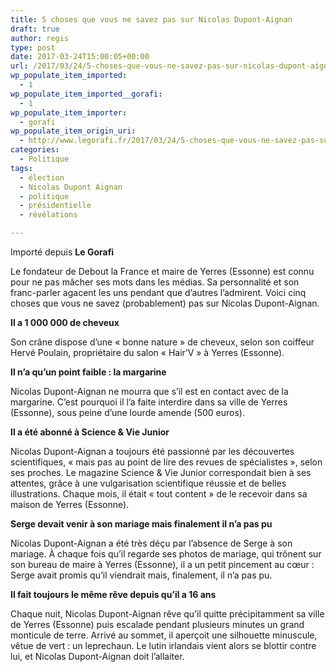 ```yaml
---
title: 5 choses que vous ne savez pas sur Nicolas Dupont-Aignan
draft: true
author: regis
type: post
date: 2017-03-24T15:00:05+00:00
url: /2017/03/24/5-choses-que-vous-ne-savez-pas-sur-nicolas-dupont-aignan/
wp_populate_item_imported:
  - 1
wp_populate_item_imported__gorafi:
  - 1
wp_populate_item_importer:
  - gorafi
wp_populate_item_origin_uri:
  - http://www.legorafi.fr/2017/03/24/5-choses-que-vous-ne-savez-pas-sur-nicolas-dupont-aignan/
categories:
  - Politique
tags:
  - élection
  - Nicolas Dupont Aignan
  - politique
  - présidentielle
  - révélations

---
```

Importé depuis **Le Gorafi** 

Le fondateur de Debout la France et maire de Yerres (Essonne) est connu pour ne pas mâcher ses mots dans les médias. Sa personnalité et son franc-parler agacent les uns pendant que d’autres l’admirent. Voici cinq choses que vous ne savez (probablement) pas sur Nicolas Dupont-Aignan.

**Il a 1 000 000 de cheveux**
  
Son crâne dispose d’une « bonne nature » de cheveux, selon son coiffeur Hervé Poulain, propriétaire du salon « Hair’V » à Yerres (Essonne).

**Il n’a qu’un point faible : la margarine**
  
Nicolas Dupont-Aignan ne mourra que s’il est en contact avec de la margarine. C’est pourquoi il l’a faite interdire dans sa ville de Yerres (Essonne), sous peine d’une lourde amende (500 euros).

**Il a été abonné à Science & Vie Junior**
  
Nicolas Dupont-Aignan a toujours été passionné par les découvertes scientifiques, « mais pas au point de lire des revues de spécialistes », selon ses proches. Le magazine Science & Vie Junior correspondait bien à ses attentes, grâce à une vulgarisation scientifique réussie et de belles illustrations. Chaque mois, il était « tout content » de le recevoir dans sa maison de Yerres (Essonne).

**Serge devait venir à son mariage mais finalement il n’a pas pu**
  
Nicolas Dupont-Aignan a été très déçu par l’absence de Serge à son mariage. À chaque fois qu’il regarde ses photos de mariage, qui trônent sur son bureau de maire à Yerres (Essonne), il a un petit pincement au cœur : Serge avait promis qu’il viendrait mais, finalement, il n’a pas pu.

**Il fait toujours le même rêve depuis qu’il a 16 ans**
  
Chaque nuit, Nicolas Dupont-Aignan rêve qu’il quitte précipitamment sa ville de Yerres (Essonne) puis escalade pendant plusieurs minutes un grand monticule de terre. Arrivé au sommet, il aperçoit une silhouette minuscule, vêtue de vert : un leprechaun. Le lutin irlandais vient alors se blottir contre lui, et Nicolas Dupont-Aignan doit l’allaiter.